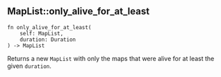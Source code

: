 ## MapList::only_alive_for_at_least

```rhai
fn only_alive_for_at_least(
    self: MapList,
    duration: Duration
) -> MapList
```

Returns a new `MapList` with only the maps that were alive for at least the given `duration`.
